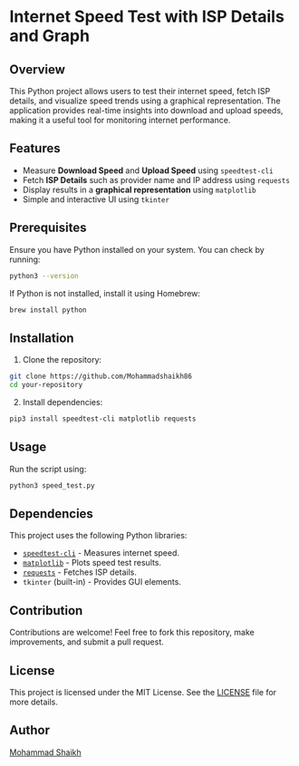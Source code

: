 # Internet Speed Test with ISP Details and Graph

## Overview
This Python project allows users to test their internet speed, fetch ISP details, and visualize speed trends using a graphical representation. The application provides real-time insights into download and upload speeds, making it a useful tool for monitoring internet performance.

## Features
- Measure **Download Speed** and **Upload Speed** using `speedtest-cli`
- Fetch **ISP Details** such as provider name and IP address using `requests`
- Display results in a **graphical representation** using `matplotlib`
- Simple and interactive UI using `tkinter`

## Prerequisites
Ensure you have Python installed on your system. You can check by running:
```sh
python3 --version
```
If Python is not installed, install it using Homebrew:
```sh
brew install python
```

## Installation
1. Clone the repository:
```sh
git clone https://github.com/Mohammadshaikh86
cd your-repository
```

2. Install dependencies:
```sh
pip3 install speedtest-cli matplotlib requests
```

## Usage
Run the script using:
```sh
python3 speed_test.py
```

## Dependencies
This project uses the following Python libraries:
- [`speedtest-cli`](https://pypi.org/project/speedtest-cli/) - Measures internet speed.
- [`matplotlib`](https://matplotlib.org/) - Plots speed test results.
- [`requests`](https://docs.python-requests.org/en/latest/) - Fetches ISP details.
- `tkinter` (built-in) - Provides GUI elements.

## Contribution
Contributions are welcome! Feel free to fork this repository, make improvements, and submit a pull request.

## License
This project is licensed under the MIT License. See the [LICENSE](LICENSE) file for more details.

## Author
[Mohammad Shaikh](https://github.com/Mohammadshaikh86)

